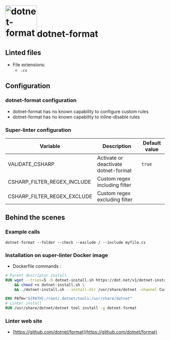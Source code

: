 <!-- markdownlint-disable MD033 MD041 -->
<!-- Generated by .automation/build.py, please do not update manually -->
# <a href="https://github.com/dotnet/format" target="blank" title="Visit linter Web Site"><img src="https://user-images.githubusercontent.com/9797472/61659851-6bbdc880-ac7d-11e9-95f7-d30c7de1a18a.png" alt="dotnet-format" height="100px"></a>dotnet-format

## Linted files

- File extensions:
  - `.cs`

## Configuration

### dotnet-format configuration

- dotnet-format has no known capability to configure custom rules
- dotnet-format has no known capability to inline-disable rules

### Super-linter configuration

| Variable | Description | Default value |
| ----------------- | -------------- | -------------- |
| VALIDATE_CSHARP | Activate or deactivate dotnet-format | `true` |
| CSHARP_FILTER_REGEX_INCLUDE | Custom regex including filter |  |
| CSHARP_FILTER_REGEX_EXCLUDE | Custom regex excluding filter |  |

## Behind the scenes

### Example calls

```shell
dotnet-format --folder --check --exclude / --include myfile.cs
```


### Installation on super-linter Docker image

- Dockerfile commands :
```dockerfile
# Parent descriptor install
RUN wget --tries=5 -O dotnet-install.sh https://dot.net/v1/dotnet-install.sh \
    && chmod +x dotnet-install.sh \
    && ./dotnet-install.sh --install-dir /usr/share/dotnet -channel Current -version latest

ENV PATH="${PATH}:/root/.dotnet/tools:/usr/share/dotnet"
# Linter install
RUN /usr/share/dotnet/dotnet tool install -g dotnet-format
```


### Linter web site
- [https://github.com/dotnet/format](https://github.com/dotnet/format)

